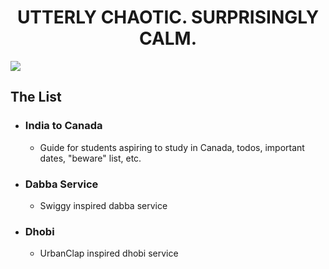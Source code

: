 <div>
  <div align="center"><h1>UTTERLY CHAOTIC. SURPRISINGLY CALM.</h1></div>
  <img src="https://user-images.githubusercontent.com/66718300/120064093-3f004680-c088-11eb-862c-148194d825e3.jpg" />
</div>

## The List
- ### India to Canada
  - Guide for students aspiring to study in Canada, todos, important dates, "beware" list, etc.
- ### Dabba Service
  - Swiggy inspired dabba service
- ### Dhobi
  - UrbanClap inspired dhobi service
